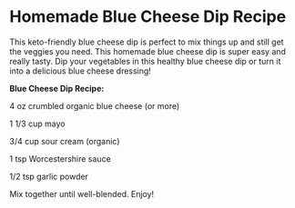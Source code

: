 # Homemade Blue Cheese Dip Recipe

This keto-friendly blue cheese dip is perfect to mix things up and still get the veggies you need. This homemade blue cheese dip is super easy and really tasty. Dip your vegetables in this healthy blue cheese dip or turn it into a delicious blue cheese dressing! 

**Blue Cheese Dip Recipe:**

4 oz crumbled organic blue cheese (or more)

1 1/3 cup mayo

3/4 cup sour cream (organic)

1 tsp Worcestershire sauce

1/2 tsp garlic powder  

Mix together until well-blended.  Enjoy!